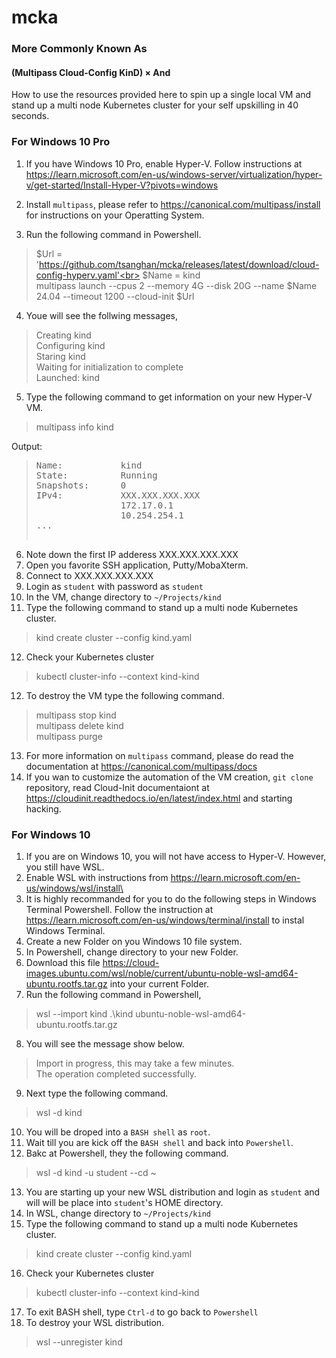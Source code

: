 # mcka

### More Commonly Known As

#### (Multipass Cloud-Config KinD) &times; And

How to use the resources provided here to spin up a single local VM and stand up a multi node Kubernetes cluster for your self upskilling in 40 seconds.

### For Windows 10 Pro

1. If you have Windows 10 Pro, enable Hyper-V. Follow instructions at https://learn.microsoft.com/en-us/windows-server/virtualization/hyper-v/get-started/Install-Hyper-V?pivots=windows

2. Install `multipass`, please refer to https://canonical.com/multipass/install for instructions on your Operatting System.

3. Run the following command in Powershell.

> $Url = 'https://github.com/tsanghan/mcka/releases/latest/download/cloud-config-hyperv.yaml'<br>
> $Name = kind<br>
> multipass launch --cpus 2 --memory 4G --disk 20G --name $Name 24.04 --timeout 1200 --cloud-init $Url

4. Youe will see the follwing messages,
> Creating kind<br>
> Configuring kind<br>
> Staring kind<br>
> Waiting for initialization to complete<br>
> Launched: kind

5. Type the following command to get information on your new Hyper-V VM.
> multipass info kind

Output:<br>

><pre>Name:           kind
>State:          Running
>Snapshots:      0
>IPv4:           XXX.XXX.XXX.XXX
>                 172.17.0.1
>                 10.254.254.1
>...

6. Note down the first IP adderess XXX.XXX.XXX.XXX
7. Open you favorite SSH application, Putty/MobaXterm.
8. Connect to XXX.XXX.XXX.XXX
9. Login as `student` with password as `student`
10. In the VM, change directory to `~/Projects/kind`
11. Type the following command to stand up a multi node Kubernetes cluster.
> kind create cluster --config kind.yaml
12. Check your Kubernetes cluster
> kubectl cluster-info --context kind-kind
12. To destroy the VM type the following command.
> multipass stop kind<br>
> multipass delete kind<br>
> multipass purge
13. For more information on `multipass` command, please do read the documentation at https://canonical.com/multipass/docs
13. If you wan to customize the automation of the VM creation, `git clone` repository, read Cloud-Init documentaiont at https://cloudinit.readthedocs.io/en/latest/index.html and starting hacking.

### For Windows 10
1. If you are on Windows 10, you will not have access to Hyper-V. However, you still have WSL.
2. Enable WSL with instructions from https://learn.microsoft.com/en-us/windows/wsl/install\
3. It is highly recommanded for you to do the following steps in Windows Terminal Powershell. Follow the instruction at https://learn.microsoft.com/en-us/windows/terminal/install to instal Windows Terminal.
4. Create a new Folder on you Windows 10 file system.
5. In Powershell, change directory to your new Folder.
6. Download this file https://cloud-images.ubuntu.com/wsl/noble/current/ubuntu-noble-wsl-amd64-ubuntu.rootfs.tar.gz into your current Folder.
7. Run the following command in Powershell,
> wsl --import kind .\kind ubuntu-noble-wsl-amd64-ubuntu.rootfs.tar.gz
8. You will see the message show below.
> Import in progress, this may take a few minutes.<br>
> The operation completed successfully.
9. Next type the following command.
> wsl -d kind<br>
10. You will be droped into a `BASH shell` as `root`.
11. Wait till you are kick off the `BASH shell` and back into `Powershell`.
12. Bakc at Powershell, they the following command.
> wsl -d kind -u student --cd ~
13. You are starting up your new WSL distribution and login as `student` and will will be place into `student`'s HOME directory.
14. In WSL, change directory to `~/Projects/kind`
15. Type the following command to stand up a multi node Kubernetes cluster.
> kind create cluster --config kind.yaml
16. Check your Kubernetes cluster
> kubectl cluster-info --context kind-kind
17. To exit BASH shell, type `Ctrl-d` to go back to `Powershell`
18. To destroy your WSL distribution.
> wsl --unregister kind
